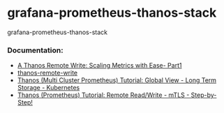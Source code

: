 # grafana-prometheus-thanos-stack
grafana-prometheus-thanos-stack

### Documentation:
- [A Thanos Remote Write: Scaling Metrics with Ease- Part1](https://medium.com/@mohitverma160288/thanos-remote-write-scaling-metrics-with-ease-part1-eb861b9aefa9)
- [thanos-remote-write](https://github.com/mvtech88/thanos-remote-write)
- [Thanos (Multi Cluster Prometheus) Tutorial: Global View - Long Term Storage - Kubernetes](https://www.youtube.com/watch?v=feHSU0BMcco&t=776s)
- [Thanos (Prometheus) Tutorial: Remote Read/Write - mTLS - Step-by-Step!](https://github.com/antonputra/tutorials/tree/main/lessons/163)
